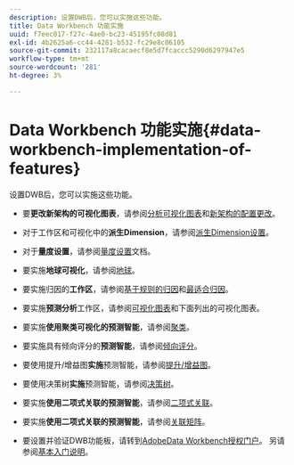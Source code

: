 ```yaml
---
description: 设置DWB后，您可以实施这些功能。
title: Data Workbench 功能实施
uuid: f7eec017-f27c-4ae0-bc23-45195fc08d81
exl-id: 4b2625a6-cc44-4281-b532-fc29e8c06105
source-git-commit: 232117a8cacaecf8e5d7fcaccc5290d6297947e5
workflow-type: tm+mt
source-wordcount: '281'
ht-degree: 3%

---
```


# Data Workbench 功能实施{#data-workbench-implementation-of-features}

设置DWB后，您可以实施这些功能。

* 要&#x200B;**更改新架构的可视化图表**，请参阅[分析可视化图表](https://experienceleague.adobe.com/docs/data-workbench/using/client/analysis-visualizations/c-analysis-vis.html)和[新架构的配置更改](../../../home/dwb-implement-overview/dwb-implement-deliver/dwb-implement-config-new-schema.md#concept-9aced98e988b48ebbf9e6607c182d0de)。

* 对于工作区和可视化中的&#x200B;**派生Dimension**，请参阅[派生Dimension设置](../../../home/dwb-implement-overview/dwb-implement-deliver/dwb-implement-derived-dims.md#concept-19a5c554ac3e4bc9b86b9aaca5f8cad6)。

* 对于&#x200B;**量度设置**，请参阅[量度设置](../../../home/dwb-implement-overview/dwb-implement-configure/dwb-implement-metric-setup.md#concept-f568a931db5b4b62b7b1e7827c7f7bf6)文档。

* 要实施&#x200B;**地球可视化**，请参阅[地球](https://experienceleague.adobe.com/docs/data-workbench/using/client/analysis-visualizations/globes/c-globes.html)。

* 要实施归因的&#x200B;**工作区**，请参阅[基于规则的归因](https://docs.adobe.com/help/en/data-workbench/using/client/attribution-reports/c-rules-attrib.html)和[最适合归因](https://docs.adobe.com/help/en/data-workbench/using/client/attribution-reports/c-attrib-algorithmic.html)。

* 要实施&#x200B;**预测分析**&#x200B;工作区，请参阅[可视化图表](https://experienceleague.adobe.com/docs/data-workbench/using/client/visualizations/c-vis.html)和下面列出的可视化图表。

* 要实施&#x200B;**使用聚类可视化的预测智能**，请参阅[聚类](https://docs.adobe.com/help/en/data-workbench/using/client/analysis-visualizations/visitor-cluster/c-visitor-cluster.html)。

* 要实施具有倾向评分的&#x200B;**预测智能**，请参阅[倾向评分](https://experienceleague.adobe.com/docs/data-workbench/using/client/analysis-visualizations/visitor-propensity/c-visitor-propensity.html)。

* 要使用提升/增益图&#x200B;**实施**&#x200B;预测智能，请参阅[提升/增益图](https://experienceleague.adobe.com/docs/data-workbench/using/client/analysis-visualizations/visitor-propensity/c-propensity-gain-lift-chart.html)。

* 要使用决策树&#x200B;**实施**&#x200B;预测智能，请参阅[决策树](https://experienceleague.adobe.com/docs/data-workbench/using/client/analysis-visualizations/decision-trees/c-decision-trees.html)。

* 要实施&#x200B;**使用二项式关联的预测智能**，请参阅[二项式关联](https://experienceleague.adobe.com/docs/data-workbench/using/client/analysis-visualizations/correlation-analysis/c-correlation-analysis.html)。

* 要实施&#x200B;**使用二项式关联的预测智能**，请参阅[关联矩阵](https://experienceleague.adobe.com/docs/data-workbench/using/client/analysis-visualizations/correlation-analysis/c-correlation-analysis.html)。

* 要设置并验证DWB功能板，请转到[AdobeData Workbench授权门户](https://license.visualsciences.com/License/#documentation)。 另请参阅[基本入门说明](../../../home/dwb-implement-overview/dwb-implement-provision/dwb-implement-onboarding.md#concept-e93aba41b26a410f959c5ca7f8e33355)。
